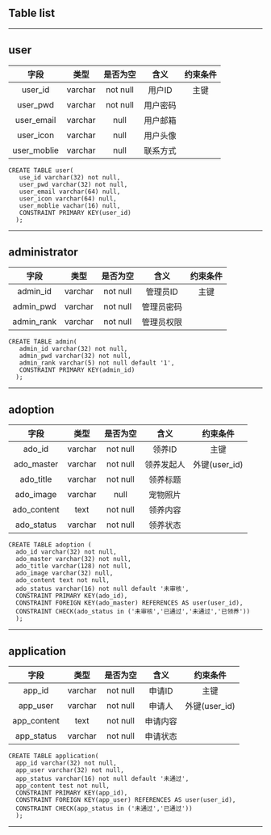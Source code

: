 ## Table list
---
## user

|字段|类型|是否为空|含义|约束条件|
|:-:|:-:|:-:|:-:|:-:|
|user_id|varchar|not null|用户ID|主键|
|user_pwd|varchar|not null|用户密码||
|user_email|varchar|null|用户邮箱||
|user_icon|varchar|null|用户头像||
|user_moblie|varchar|null|联系方式|||

```
CREATE TABLE user(
   use_id varchar(32) not null,
   user_pwd varchar(32) not null,
   user_email varchar(64) null,
   user_icon varchar(64) null,
   user_moblie vachar(16) null,
   CONSTRAINT PRIMARY KEY(user_id)
  );
```
---
## administrator

|字段|类型|是否为空|含义|约束条件|
|:-:|:-:|:-:|:-:|:-:|
|admin_id|varchar|not null|管理员ID|主键|
|admin_pwd|varchar|not null|管理员密码||
|admin_rank|varchar|not null|管理员权限|||

```
CREATE TABLE admin(
   admin_id varchar(32) not null,
   admin_pwd varchar(32) not null,
   admin_rank varchar(5) not null default '1',
   CONSTRAINT PRIMARY KEY(admin_id)
  );
```
---
## adoption

|字段|类型|是否为空|含义|约束条件|
|:-:|:-:|:-:|:-:|:-:|
|ado_id|varchar|not null|领养ID|主键|
|ado_master|varchar|not null|领养发起人|外键(user_id)|
|ado_title|varchar|not null|领养标题||
|ado_image|varchar|null|宠物照片||
|ado_content|text|not null|领养内容||
|ado_status|varchar|not null|领养状态|||


```
CREATE TABLE adoption (
  ado_id varchar(32) not null,
  ado_master varchar(32) not null,
  ado_title varchar(128) not null,
  ado_image varchar(32) null,
  ado_content text not null,
  ado_status varchar(16) not null default '未审核',
  CONSTRAINT PRIMARY KEY(ado_id),
  CONSTRAINT FOREIGN KEY(ado_master) REFERENCES AS user(user_id),
  CONSTRAINT CHECK(ado_status in ('未审核','已通过','未通过','已领养'))
  );
```
---
## application

|字段|类型|是否为空|含义|约束条件|
|:-:|:-:|:-:|:-:|:-:|
|app_id|varchar|not null|申请ID|主键|
|app_user|varchar|not null|申请人|外键(user_id)|
|app_content|text|not null|申请内容|
|app_status|varchar|not null|申请状态|||

```
CREATE TABLE application(
  app_id varchar(32) not null,
  app_user varchar(32) not null,
  app_status varchar(16) not null default '未通过',
  app_content test not null,
  CONSTRAINT PRIMARY KEY(app_id),
  CONSTRAINT FOREIGN KEY(app_user) REFERENCES AS user(user_id),
  CONSTRAINT CHECK(app_status in ('未通过','已通过'))
  );
```
---

